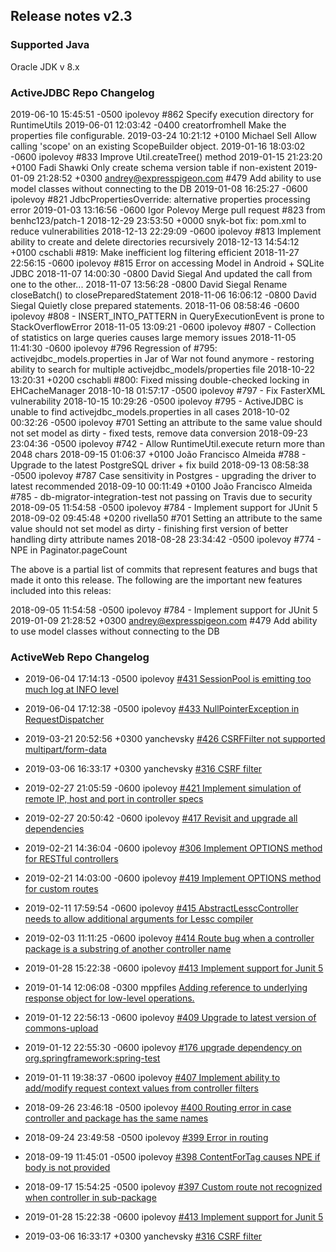 ## Release notes v2.3

### Supported Java

Oracle JDK v 8.x


### ActiveJDBC Repo Changelog

2019-06-10 15:45:51 -0500 ipolevoy #862 Specify execution directory for RuntimeUtils
2019-06-01 12:03:42 -0400 creatorfromhell Make the properties file configurable.
2019-03-24 10:21:12 +0100 Michael Sell Allow calling 'scope' on an existing ScopeBuilder object.
2019-01-16 18:03:02 -0600 ipolevoy #833 Improve Util.createTree() method
2019-01-15 21:23:20 +0100 Fadi Shawki Only create schema version table if non-existent
2019-01-09 21:28:52 +0300 andrey@expresspigeon.com #479 Add ability to use model classes without connecting to the DB
2019-01-08 16:25:27 -0600 ipolevoy #821 JdbcPropertiesOverride: alternative properties processing error
2019-01-03 13:16:56 -0600 Igor Polevoy Merge pull request #823 from benhc123/patch-1
2018-12-29 23:53:50 +0000 snyk-bot fix: pom.xml to reduce vulnerabilities
2018-12-13 22:29:09 -0600 ipolevoy #813 Implement ability to create and delete directories recursively
2018-12-13 14:54:12 +0100 cschabli #819: Make inefficient log filtering efficient
2018-11-27 22:56:15 -0600 ipolevoy #815 Error on accessing Model in Android + SQLite JDBC
2018-11-07 14:00:30 -0800 David Siegal And updated the call from one to the other...
2018-11-07 13:56:28 -0800 David Siegal Rename closeBatch() to closePreparedStatement
2018-11-06 16:06:12 -0800 David Siegal Quietly close prepared statements.
2018-11-06 08:58:46 -0600 ipolevoy #808 - INSERT_INTO_PATTERN in QueryExecutionEvent is prone to StackOverflowError
2018-11-05 13:09:21 -0600 ipolevoy #807 - Collection of statistics on large queries causes large memory issues
2018-11-05 11:41:30 -0600 ipolevoy #796 Regression of #795: activejdbc_models.properties in Jar of War not found anymore - restoring ability to search for multiple activejdbc_models/properties file
2018-10-22 13:20:31 +0200 cschabli #800: Fixed missing double-checked locking in EHCacheManager
2018-10-18 01:57:17 -0500 ipolevoy #797 - Fix FasterXML vulnerability
2018-10-15 10:29:26 -0500 ipolevoy #795 - ActiveJDBC is unable to find activejdbc_models.properties in all cases
2018-10-02 00:32:26 -0500 ipolevoy #701 Setting an attribute to the same value should not set model as dirty - fixed tests, remove data conversion
2018-09-23 23:04:36 -0500 ipolevoy #742 - Allow RuntimeUtil.execute return more than 2048 chars
2018-09-15 01:06:37 +0100 João Francisco Almeida #788 - Upgrade to the latest PostgreSQL driver + fix build
2018-09-13 08:58:38 -0500 ipolevoy #787 Case sensitivity in Postgres - upgrading the driver to latest recommended
2018-09-10 00:11:49 +0100 João Francisco Almeida #785 - db-migrator-integration-test not passing on Travis due to security
2018-09-05 11:54:58 -0500 ipolevoy #784 - Implement support for JUnit 5
2018-09-02 09:45:48 +0200 rivella50 #701 Setting an attribute to the same value should not set model as dirty - finishing first version of better handling dirty attribute names
2018-08-28 23:34:42 -0500 ipolevoy #774 - NPE in Paginator.pageCount

The above is a partial list of commits that represent features and bugs that made it onto this release. The following are the important new features included into this releas:
 
2018-09-05 11:54:58 -0500 ipolevoy #784 - Implement support for JUnit 5
2019-01-09 21:28:52 +0300 andrey@expresspigeon.com #479 Add ability to use model classes without connecting to the DB

### ActiveWeb Repo Changelog

* 2019-06-04 17:14:13 -0500 ipolevoy [#431 SessionPool is emitting too much log at INFO level](https://github.com/javalite/activeweb/commit/8947105)
* 2019-06-04 17:12:38 -0500 ipolevoy [#433 NullPointerException in RequestDispatcher](https://github.com/javalite/activeweb/commit/adcfc2c)
* 2019-03-21 20:52:56 +0300 yanchevsky [#426 CSRFFilter not supported multipart/form-data](https://github.com/javalite/activeweb/commit/d29f26c)
* 2019-03-06 16:33:17 +0300 yanchevsky [#316 CSRF filter](https://github.com/javalite/activeweb/commit/df19bbe)
* 2019-02-27 21:05:59 -0600 ipolevoy [#421 Implement simulation of remote IP, host and port in controller specs](https://github.com/javalite/activeweb/commit/f07e830)
* 2019-02-27 20:50:42 -0600 ipolevoy [#417 Revisit and upgrade all dependencies](https://github.com/javalite/activeweb/commit/4772bb9)
* 2019-02-21 14:36:04 -0600 ipolevoy [#306 Implement OPTIONS method for RESTful controllers](https://github.com/javalite/activeweb/commit/ba9d3c5)
* 2019-02-21 14:03:00 -0600 ipolevoy [#419 Implement OPTIONS method for custom  routes](https://github.com/javalite/activeweb/commit/36fc804)
* 2019-02-11 17:59:54 -0600 ipolevoy [#415 AbstractLesscController needs to allow additional arguments for Lessc compiler](https://github.com/javalite/activeweb/commit/8780d10)
* 2019-02-03 11:11:25 -0600 ipolevoy [#414 Route bug when a controller package is a substring of another controller name](https://github.com/javalite/activeweb/commit/9a51780)
* 2019-01-28 15:22:38 -0600 ipolevoy [#413 Implement support for Junit 5](https://github.com/javalite/activeweb/commit/f54f751)
* 2019-01-14 12:06:08 -0300 mppfiles [Adding reference to underlying response object for low-level operations.](https://github.com/javalite/activeweb/commit/cda3608)
* 2019-01-12 22:56:13 -0600 ipolevoy [#409 Upgrade to latest version of commons-upload](https://github.com/javalite/activeweb/commit/56a0385)
* 2019-01-12 22:55:30 -0600 ipolevoy [#176 upgrade dependency on org.springframework:spring-test](https://github.com/javalite/activeweb/commit/615f29b)
* 2019-01-11 19:38:37 -0600 ipolevoy [#407 Implement ability to add/modify request context values from controller filters](https://github.com/javalite/activeweb/commit/4bec62f)
* 2018-09-26 23:46:18 -0500 ipolevoy [#400 Routing error in case controller and package has the same names](https://github.com/javalite/activeweb/commit/b317869)
* 2018-09-24 23:49:58 -0500 ipolevoy [#399 Error in routing](https://github.com/javalite/activeweb/commit/a736942)
* 2018-09-19 11:45:01 -0500 ipolevoy [#398 ContentForTag causes NPE if body is not provided](https://github.com/javalite/activeweb/commit/f207173)
* 2018-09-17 15:54:25 -0500 ipolevoy [#397 Custom route not recognized when controller in sub-package](https://github.com/javalite/activeweb/commit/8e1be8f)



* 2019-01-28 15:22:38 -0600 ipolevoy [#413 Implement support for Junit 5](https://github.com/javalite/activeweb/commit/f54f751)
* 2019-03-06 16:33:17 +0300 yanchevsky [#316 CSRF filter](https://github.com/javalite/activeweb/commit/df19bbe)